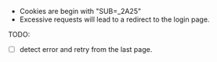 - Cookies are begin with "SUB=_2A25"
- Excessive requests will lead to a redirect to the login page.

TODO:
- [ ] detect error and retry from the last page.